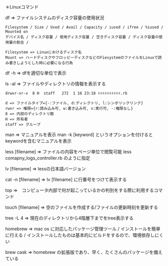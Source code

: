 


＊Linuxコマンド

  df => ファイルシステムのディスク容量の使用状況

    Filesystem / Size / Used / Avail / Capacity / iused / ifree / %iused / Mounted on
    デバイス名 / ディスク容量 / 使用ディスク容量 / 空きディスク容量 / ディスク容量の使用量の割合 /

    Filesystem => Linuxにおけるディスク名
    Mount => ハードディスクやフロッピーディスクなどのFiesystemのファイルをLinuxで読み書きしようとした時に必要になる行為

  df -h => dfを適切な単位で表示


  ls -al => ファイルやディレクトリの情報を表示する

    drwxr-xr-x  8 H  staff   272  1 16 23:18 ☓☓☓☓☓☓☓☓☓☓.rb

    d => ファイルタイプ={-:ファイル, d:ディレクトリ, l:シンボリックリンク}
    rwxr => 権限={r:読み込み可, w:書き込み可, x:実行可, -:権限なし}
    8 => 内部のディレクトリ数
    H => 所有者
    staff => グループ


  man => マニュアルを表示
    man -k [keyword] というオプションを付けるとkeywordを含むマニュアルを表示


  less [filename] => ファイルの内容をページ単位で閲覧可能
    less comapny_logs_controller.rb のように指定


  lv [filename] => lessの日本語バージョン


  cat -n [filename] => lv [filename] に行番号をつけて表示する


  top =>　コンピュータ内部で何が起こっているかの判別をする際に利用するコマンド


  touch [filename] => 空のファイルを作成する/ファイルの更新時刻を更新する


  tree -L 4 => 現在のディレクトリから4階層下までをtree表示する


  homebrew => mac os に対応したパッケージ管理ツール / インストールを簡単に行える / インストールしたものは基本的にビルドをするので、環境依存しにくい

  brew cask => homebrew の拡張版であり、早く、たくさんのパッケージを備えている

























